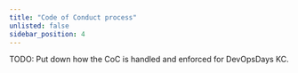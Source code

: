 ```yaml
---
title: "Code of Conduct process"
unlisted: false
sidebar_position: 4
---
```


TODO: Put down how the CoC is handled and enforced for DevOpsDays KC.